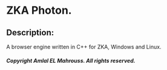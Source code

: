 # ZKA Photon.

## Description:

A browser engine written in C++ for ZKA, Windows and Linux.

##### Copyright Amlal EL Mahrouss. All rights reserved.
